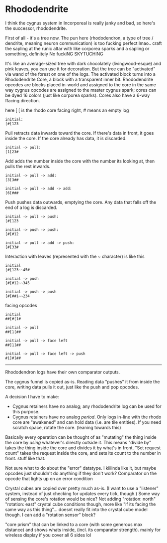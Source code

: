 # Rhododendrite

I think the cygnus system in Incorporeal is really janky and bad, so here's the successor, rhododendrite.

First of all - it's a tree now. The pun here (rhododendron, a type of tree / dendrite, meaning neuron communication) is too fucking perfect lmao.. craft the sapling at the runic altar with like corporea sparks and a sapling or something, definitely No fuckiNG SKYTUCHING

It's like an average-sized tree with dark chocolately (livingwood-esque) and pink leaves, you can use it for decoration. But the tree can be "activated" via wand of the forest on one of the logs. The activated block turns into a Rhododendrite Core, a block with a transparent inner bit. Rhododendrite opcodes are blocks placed in-world and assigned to the core in the same way cygnus opcodes are assigned to the master cygnus spark; cores can be dyed 16 colors (just like corporea sparks). Cores also have a 6-way ffacing direction.

here [ [ is the rhodo core facing right, # means an empty log
```
initial:
[#[123
```
Pull retracts data inwards toward the core. If there's data in front, it goes inside the core. If the core already has data, it is discarded.
```
initial -> pull:
[1[23#
```
Add adds the number inside the core with the number its looking at, then pulls the rest inwards.
```
initial -> pull -> add:
[3[3##

initial -> pull -> add -> add:
[6[###
```
Push pushes data outwards, emptying the core. Any data that falls off the end of a log is discarded.
```
initial -> pull -> push:
[#[123

initial -> push -> push:
[#[#12

initial -> pull -> add -> push:
[#[33#
```
Interaction with leaves (represented with the ~ character) is like this
```
initial
[#[123~~45#

initial -> push
[#[#12~~345

initial -> push -> push
[#[##1~~234
```
facing opcodes
```
initial
##[#[1#

initial -> pull
##[1[##

initial -> pull -> face left
##]1]##

initial -> pull -> face left -> push
#1]#]##
```

---

Rhododendron logs have their own comparator outputs.

The cygnus funnel is copied as-is. Reading data "pushes" it from inside the core, writing data pulls it out, just like the push and pop opcodes.

A decision I have to make: 
* Cygnus retainers have no analog; any rhododendrite log can be used for this purpose.
* Cygnus retainers have no analog *period*. Only logs in-line with the rhodo core are "awakened" and can hold data (i.e. are tile entities). If you need scratch space, rotate the core. (leaning towards this)

Basically every operation can be thought of as "mutating" the thing inside the core by *using* whatever's directly outside it. This means "divide by" takes the thing inside the core and divides it by what's in front. "Set request count" takes the request inside the core, and sets its count to the number in front. stuff like that.

Not sure what to do about the "error" datatype. I kiiiinda like it, but maybe opcodes just shouldn't do anything if they don't work? Comparator on the opcode that lights up on an error condition

Crystal cubes are copied over pretty much as-is. (I want to use a "listener" system, instead of just checking for updates every tick, though.) Some way of sensing the core's rotation would be nice? Not adding "rotation: north" "rotation: east" crystal cube conditions though, more like "if its facing the same way as this thing"... doesnt really fit into the crystal cube model though. I can add a "rotation sensor" block?

"core prism" that can be linked to a core (with some generous max distance) and shows whats inside, (incl. its comparator strength). mainly for wireless display if you cover all 6 sides lol